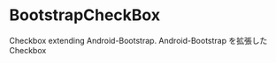 BootstrapCheckBox
===================

Checkbox extending Android-Bootstrap. Android-Bootstrap を拡張したCheckbox
